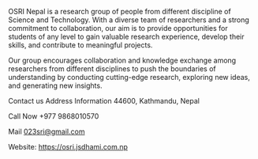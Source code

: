 OSRI Nepal is a research group of people from different discipline of Science and Technology. With a diverse team of researchers and a strong commitment to collaboration, our aim is to provide opportunities for students of any level to gain valuable research experience, develop their skills, and contribute to meaningful projects.

Our group encourages collaboration and knowledge exchange among researchers from different disciplines to push the boundaries of understanding by conducting cutting-edge research, exploring new ideas, and generating new insights.

Contact us
 Address Information
44600, Kathmandu, Nepal

 Call Now
+977 9868010570

 Mail
023sri@gmail.com

Website: https://osri.jsdhami.com.np
